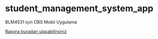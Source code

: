 # student_management_system_app

BLM4531 için OBS Mobil Uygulama

[Rapora buradan ulaşabilirsiniz](https://github.com/canoztas/StudentManagementSystemMobile/blob/main/19290266_blm4537_rapor.pdf)
